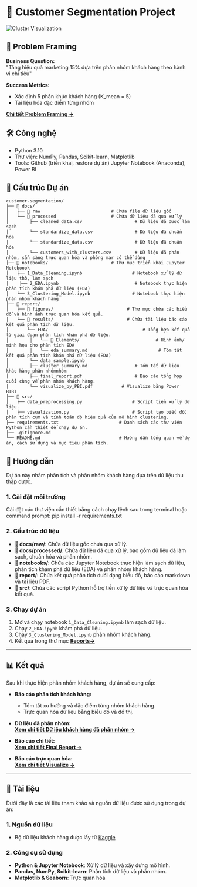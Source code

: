# 🎯 Customer Segmentation Project
![Cluster Visualization](reports/figures/final_clusters.png)

## 📌 Problem Framing 
**Business Question:**  
"Tăng hiệu quả marketing 15% dựa trên phân nhóm khách hàng theo hành vi chi tiêu"

**Success Metrics:**  
- Xác định 5 phân khúc khách hàng (K_mean = 5)  
- Tài liệu hóa đặc điểm từng nhóm
  
[**Chi tiết Problem Framing →**](docs/Problem_Framing.md)

## 🛠 **Công nghệ**
- Python 3.10
- Thư viện: NumPy, Pandas, Scikit-learn, Matplotlib
- Tools: Github (triển khai, restore dự án) Jupyter Notebook (Anaconda), Power BI

## 📂 **Cấu trúc Dự án**

```plaintext
customer-segmentation/
├── 📂 docs/
│   ├── 📂 raw                           # Chứa file dữ liệu gốc
│   └── 📂 processed                     # Chứa dữ liệu đã qua xử lý
│        ├── cleaned_data.csv                    # Dữ liệu đã được làm sạch
│        └── standardize_data.csv                # Dữ liệu đã chuẩn hóa
│        └── standardize_data.csv                # Dữ liệu đã chuẩn hóa
│        └── customers_with_clusters.csv         # Dữ liệu đã phân nhóm, sẵn sàng trực quan hóa và phòng mar có thể dùng
├── 📂 notebooks/                        # Thư mục triển khai Jupyter Noteboook
│   ├── 1_Data_Cleaning.ipynb                   # Notebook xử lý dữ liệu thô, làm sạch 
│    ├── 2_EDA.ipynb                             # Notebook thực hiện phân tích khám phá dữ liệu (EDA)
│   └── 3_Clustering_Model.ipynb                # Notebook thực hiện phân nhóm khách hàng
├── 📂 report/
│   ├── 📂 figures/                            # Thư mục chứa các biểu đồ và hình ảnh trực quan hóa kết quả.
│   └── 📂 results/                            # Chứa tài liệu báo cáo kết quả phân tích dữ liệu.     
│       └── EDA/                                    # Tổng hợp kết quả từ giai đoạn phân tích khám phá dữ liệu. 
│        │   └── 📂 Elements/                             # Hình ảnh/ minh họa cho phân tích EDA
│        │   └── eda_summary.md                           # Tóm tắt kết quả phân tích khám phá dữ liệu (EDA) 
│        └── data_sample.ipynb
│        ├── cluster_summary.md                  # Tóm tắt dữ liệu khác hàng phân nhómnhóm
│        ├── final_report.pdf                    # Báo cáo tổng hợp cuối cùng về phân nhóm khách hàng.
│        └── visualize_by_PBI.pdf           # Visualize bằng Power BIBI
├── 📂 src/
│   ├── data_preprocessing.py                   # Script tiền xử lý dữ liệu.
│   ├── visualization.py                        # Script tạo biểu đồ, phân tích cụm và tính toán độ hiệu quả của mô hình clustering.  
├── requirements.txt                       # Danh sách các thư viện Python cần thiết để chạy dự án.
├── .gitignore.md
└── README.md                              # Hướng dẫn tổng quan về dự án, cách sử dụng và mục tiêu phân tích.
```
## 📖 Hướng dẫn  
Dự án này nhằm phân tích và phân nhóm khách hàng dựa trên dữ liệu thu thập được.

### 1️. **Cài đặt môi trường**  
Cài đặt các thư viện cần thiết bằng cách chạy lệnh sau trong terminal hoặc command prompt: pip install -r requirements.txt

### 2️. **Cấu trúc dữ liệu**  
- **📂 docs/raw/**: Chứa dữ liệu gốc chưa qua xử lý.  
- **📂 docs/processed/**: Chứa dữ liệu đã qua xử lý, bao gồm dữ liệu đã làm sạch, chuẩn hóa và phân nhóm.  
- **📂 notebooks/**: Chứa các Jupyter Notebook thực hiện làm sạch dữ liệu, phân tích khám phá dữ liệu (EDA) và phân nhóm khách hàng.  
- **📂 report/**: Chứa kết quả phân tích dưới dạng biểu đồ, báo cáo markdown và tài liệu PDF.  
- **📂 src/**: Chứa các script Python hỗ trợ tiền xử lý dữ liệu và trực quan hóa kết quả.  

### 3️. **Chạy dự án**  
1. Mở và chạy notebook `1_Data_Cleaning.ipynb` làm sạch dữ liệu.  
2. Chạy `2_EDA.ipynb` khám phá dữ liệu.  
3. Chạy `3_Clustering_Model.ipynb` phân nhóm khách hàng.  
4. Kết quả trong thư mục [**Reports→**](reports/)   

---

## 📊 Kết quả  
Sau khi thực hiện phân nhóm khách hàng, dự án sẽ cung cấp:

- **Báo cáo phân tích khách hàng:**  
  - Tóm tắt xu hướng và đặc điểm từng nhóm khách hàng.  
  - Trực quan hóa dữ liệu bằng biểu đồ và đồ thị.  

- **Dữ liệu đã phân nhóm:**  
[**Xem chi tiết Dữ iệu khách hàng đã phân nhóm →**](data/processed/customers_with_clusters.csv)  

- **Báo cáo chi tiết:**  
[**Xem chi tiết Final Report →**](reports/results/final_report.pdf)

- **Báo cáo trực quan hóa:**  
[**Xem chi tiết Visualize →**](reports/results/visualize_by_PBI.pdf)

---

## 📑 Tài liệu  
Dưới đây là các tài liệu tham khảo và nguồn dữ liệu được sử dụng trong dự án:
### 1. **Nguồn dữ liệu**  
- Bộ dữ liệu khách hàng được lấy từ [Kaggle](https://www.kaggle.com/)

### 2. **Công cụ sử dụng**  
- **Python & Jupyter Notebook**: Xử lý dữ liệu và xây dựng mô hình.  
- **Pandas, NumPy, Scikit-learn**: Phân tích dữ liệu và phân nhóm.  
- **Matplotlib & Seaborn**: Trực quan hóa 
